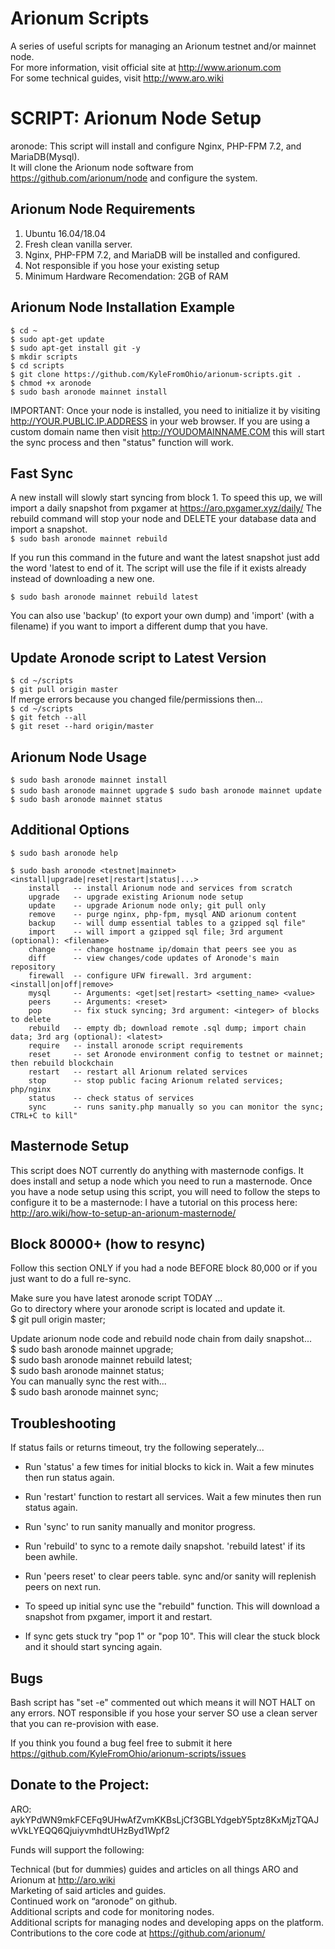 # Arionum Scripts

A series of useful scripts for managing an Arionum testnet and/or mainnet node.  
For more information, visit official site at http://www.arionum.com   
For some technical guides, visit http://www.aro.wiki

# SCRIPT: Arionum Node Setup 

aronode: This script will install and configure Nginx, PHP-FPM 7.2, and MariaDB(Mysql).  
It will clone the Arionum node software from https://github.com/arionum/node and configure the system.  

## Arionum Node Requirements
1. Ubuntu 16.04/18.04  
2. Fresh clean vanilla server.  
3. Nginx, PHP-FPM 7.2, and MariaDB will be installed and configured.  
4. Not responsible if you hose your existing setup
5. Minimum Hardware Recomendation: 2GB of RAM

## Arionum Node Installation Example
`$ cd ~`  
`$ sudo apt-get update`  
`$ sudo apt-get install git -y`  
`$ mkdir scripts`  
`$ cd scripts`  
`$ git clone https://github.com/KyleFromOhio/arionum-scripts.git .`  
`$ chmod +x aronode`  
`$ sudo bash aronode mainnet install` 

IMPORTANT: Once your node is installed, you need to initialize it by visiting http://YOUR.PUBLIC.IP.ADDRESS in your web browser. If you are using a custom domain name then visit http://YOUDOMAINNAME.COM this will start the sync process and then "status" function will work.

## Fast Sync
A new install will slowly start syncing from block 1. To speed this up, we will import a daily snapshot from pxgamer at https://aro.pxgamer.xyz/daily/ The rebuild command will stop your node and DELETE your database data and import a snapshot.      
`$ sudo bash aronode mainnet rebuild`   

If you run this command in the future and want the latest snapshot just add the word 'latest to end of it. The script will use the file if it exists already instead of downloading a new one.  

`$ sudo bash aronode mainnet rebuild latest`     

You can also use 'backup' (to export your own dump) and 'import' (with a filename) if you want to import a different dump that you have.

## Update Aronode script to Latest Version
`$ cd ~/scripts`  
`$ git pull origin master`  
If merge errors because you changed file/permissions then...    
`$ cd ~/scripts`  
`$ git fetch --all`  
`$ git reset --hard origin/master`  

## Arionum Node Usage
`$ sudo bash aronode mainnet install`  
`$ sudo bash aronode mainnet upgrade` 
`$ sudo bash aronode mainnet update`  
`$ sudo bash aronode mainnet status`

## Additional Options
`$ sudo bash aronode help`  

`$ sudo bash aronode <testnet|mainnet> <install|upgrade|reset|restart|status|...>`   
`    install   -- install Arionum node and services from scratch`  
`    upgrade   -- upgrade existing Arionum node setup`  
`    update    -- upgrade Arionum node only; git pull only`  
`    remove    -- purge nginx, php-fpm, mysql AND arionum content`  
`    backup    -- will dump essential tables to a gzipped sql file"`  
`    import    -- will import a gzipped sql file; 3rd argument (optional): <filename>`  
`    change    -- change hostname ip/domain that peers see you as`  
`    diff      -- view changes/code updates of Aronode's main repository`  
`    firewall  -- configure UFW firewall. 3rd argument: <install|on|off|remove>`  
`    mysql     -- Arguments: <get|set|restart> <setting_name> <value>`  
`    peers     -- Arguments: <reset>`  
`    pop       -- fix stuck syncing; 3rd argument: <integer> of blocks to delete`  
`    rebuild   -- empty db; download remote .sql dump; import chain data; 3rd arg (optional): <latest>`     
`    require   -- install aronode script requirements`  
`    reset     -- set Aronode environment config to testnet or mainnet; then rebuild blockchain`  
`    restart   -- restart all Arionum related services`  
`    stop      -- stop public facing Arionum related services; php/nginx`  
`    status    -- check status of services`  
`    sync      -- runs sanity.php manually so you can monitor the sync; CTRL+C to kill"`  

## Masternode Setup
This script does NOT currently do anything with masternode configs. It does install and setup a node which you need to run a masternode. Once you have a node setup using this script, you will need to follow the steps to configure it to be a masternode: I have a tutorial on this process here: http://aro.wiki/how-to-setup-an-arionum-masternode/

## Block 80000+ (how to resync)
Follow this section ONLY if you had a node BEFORE block 80,000 or if you just want to do a full re-sync. 

Make sure you have latest aronode script TODAY ...  
Go to directory where your aronode script is located and update it.  
$ git pull origin master;  

Update arionum node code and rebuild node chain from daily snapshot...  
$ sudo bash aronode mainnet upgrade;  
$ sudo bash aronode mainnet rebuild latest;  
$ sudo bash aronode mainnet status;  
You can manually sync the rest with...  
$ sudo bash aronode mainnet sync;  


## Troubleshooting
If status fails or returns timeout, try the following seperately...   
 - Run 'status' a few times for initial blocks to kick in. Wait a few minutes then run status again.   
 - Run 'restart' function to restart all services. Wait a few minutes then run status again.  
 - Run 'sync' to run sanity manually and monitor progress.  
 - Run 'rebuild' to sync to a remote daily snapshot. 'rebuild latest' if its been awhile.  
 - Run 'peers reset' to clear peers table. sync and/or sanity will replenish peers on next run.

 - To speed up initial sync use the "rebuild" function. This will download a snapshot from pxgamer, import it and restart.  
 - If sync gets stuck try "pop 1" or "pop 10". This will clear the stuck block and it should start syncing again.  

## Bugs
Bash script has "set -e" commented out which means it will NOT HALT on any errors. NOT responsible if you hose your server SO use a clean server that you can re-provision with ease.    

If you think you found a bug feel free to submit it here https://github.com/KyleFromOhio/arionum-scripts/issues  
  
## Donate to the Project:  
ARO: aykYPdWN9mkFCEFq9UHwAfZvmKKBsLjCf3GBLYdgebY5ptz8KxMjzTQAJwVkLYEQQ6QjuiyvmhdtUHzByd1Wpf2  
  
Funds will support the following:  
  
Technical (but for dummies) guides and articles on all things ARO and Arionum at http://aro.wiki   
Marketing of said articles and guides.   
Continued work on “aronode” on github.   
Additional scripts and code for monitoring nodes.  
Additional scripts for managing nodes and developing apps on the platform.  
Contributions to the core code at https://github.com/arionum/  
